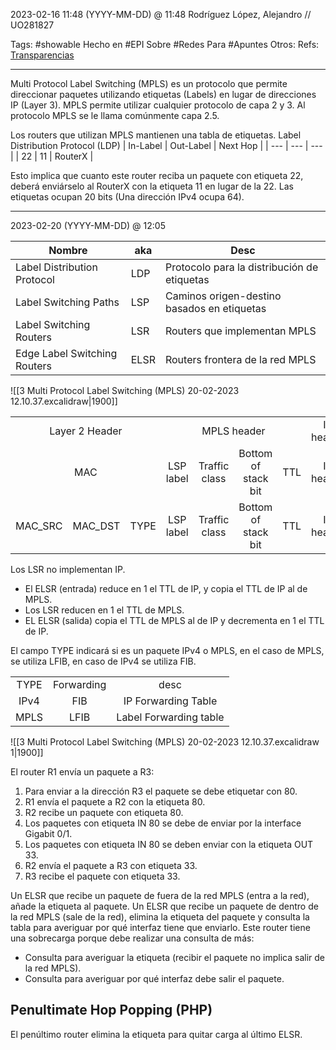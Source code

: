 2023-02-16 11:48 (YYYY-MM-DD) @ 11:48
Rodríguez López, Alejandro // UO281827

Tags:
	#showable
	Hecho en #EPI
	Sobre #Redes
	Para #Apuntes 
	Otros:
	Refs:
	 [Transparencias](https://www.campusvirtual.uniovi.es/pluginfile.php/976302/mod_resource/content/1/IRD_MPLS%202023.pdf)
 
<hr>

Multi Protocol Label Switching (MPLS) es un protocolo que permite direccionar paquetes utilizando etiquetas (Labels) en lugar de direcciones IP (Layer 3).
MPLS permite utilizar cualquier protocolo de capa 2 y 3. Al protocolo MPLS se le llama comúnmente capa 2.5.

Los routers que utilizan MPLS mantienen una tabla de etiquetas. Label Distribution Protocol (LDP)
| In-Label | Out-Label | Next Hop |
| --- | --- | --- |
| 22 | 11 | RouterX |

Esto implica que cuanto este router reciba un paquete con etiqueta 22, deberá enviárselo al RouterX con la etiqueta 11 en lugar de la 22.
Las etiquetas ocupan 20 bits (Una dirección IPv4 ocupa 64).

<hr>

2023-02-20 (YYYY-MM-DD) @ 12:05

| Nombre | aka | Desc |
| --- | --- | --- |
| Label Distribution Protocol | LDP | Protocolo para la distribución de etiquetas |
| Label Switching Paths | LSP | Caminos origen-destino basados en etiquetas |
| Label Switching Routers| LSR | Routers que implementan MPLS |
| Edge Label Switching Routers | ELSR | Routers frontera de la red MPLS |

![[3 Multi Protocol Label Switching (MPLS) 20-02-2023 12.10.37.excalidraw|1900]]

<html>
<table style="text-align:center">
<tr><td colspan=3>Layer 2 Header</td><td colspan=4>MPLS header</td><td>IP header</td><td>TCP</td><td>APP</td></tr>
<tr><td colspan=3>MAC</td><td>LSP label</td><td>Traffic class</td><td>Bottom of stack bit</td><td>TTL</td><td>IP header</td><td>TCP</td><td>APP</td></tr>
<tr><td>MAC_SRC</td><td>MAC_DST</td><td>TYPE</td><td>LSP label</td><td>Traffic class</td><td>Bottom of stack bit</td><td>TTL</td><td>IP header</td><td>TCP</td><td>APP</td></tr>
</table>
</html>

Los LSR no implementan IP.
- El ELSR (entrada) reduce en 1 el TTL de IP, y copia el TTL de IP al de MPLS.
- Los LSR reducen en 1 el TTL de MPLS.
- EL ELSR (salida) copia el TTL de MPLS al de IP y decrementa en 1 el TTL de IP.

El campo TYPE indicará si es un paquete IPv4 o MPLS, en el caso de MPLS, se utiliza LFIB, en caso de IPv4 se utiliza FIB.
<html>
<table style="text-align:center">
<tr><td>TYPE</td><td>Forwarding</td><td>desc</td></tr>
<tr><td>IPv4</td><td>FIB</td><td>IP Forwarding Table</td></tr>
<tr><td>MPLS</td><td>LFIB</td><td>Label Forwarding table</td></tr>
</table>
</html>

![[3 Multi Protocol Label Switching (MPLS) 20-02-2023 12.10.37.excalidraw 1|1900]]

El router R1 envía un paquete a R3:
1. Para enviar a la dirección R3 el paquete se debe etiquetar con 80.
2. R1 envía el paquete a R2 con la etiqueta 80.
3. R2 recibe un paquete con etiqueta 80.
4. Los paquetes con etiqueta IN 80 se debe de enviar por la interface Gigabit 0/1.
5. Los paquetes con etiqueta IN 80 se deben enviar con la etiqueta OUT 33.
6. R2 envía el paquete a R3 con etiqueta 33.
7. R3 recibe el paquete con etiqueta 33.

Un ELSR que recibe un paquete de fuera de la red MPLS (entra a la red), añade la etiqueta al paquete.
Un ELSR que recibe un paquete de dentro de la red MPLS (sale de la red), elimina la etiqueta del paquete y consulta la tabla para averiguar por qué interfaz tiene que enviarlo. Este router tiene una sobrecarga porque debe realizar una consulta de más:
- Consulta para averiguar la etiqueta (recibir el paquete no implica salir de la red MPLS). 
- Consulta para averiguar por qué interfaz debe salir el paquete.

## Penultimate Hop Popping (PHP)
El penúltimo router elimina la etiqueta para quitar carga al último ELSR.